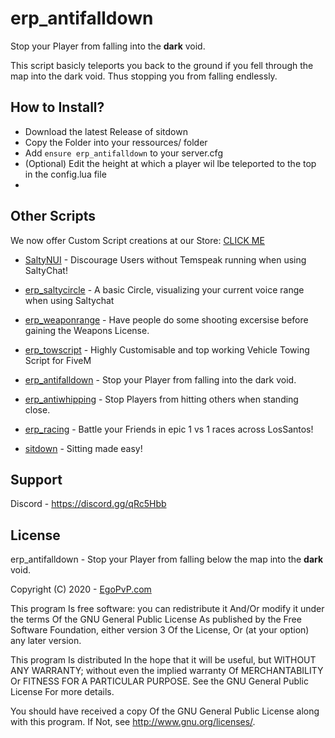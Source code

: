 # erp_antifalldown
Stop your Player from falling into the **dark** void.

This script basicly teleports you back to the ground if you fell through the map into the dark void. Thus stopping you from falling endlessly.

## How to Install?
- Download the latest Release of sitdown
- Copy the Folder into your ressources/ folder
- Add `ensure erp_antifalldown` to your server.cfg
- (Optional) Edit the height at which a player wil lbe teleported to the top in the config.lua file
- 
## Other Scripts
We now offer Custom Script creations at our Store: [CLICK ME](https://shop.egorp.net/category/custom-development)

- [SaltyNUI](https://shop.egorp.net/package/4668315) - Discourage Users without Temspeak running when using SaltyChat!
- [erp_saltycircle](https://shop.egorp.net/package/4668429) - A basic Circle, visualizing your current voice range when using Saltychat

- [erp_weaponrange](https://shop.egorp.net/package/5167273) - Have people do some shooting excersise before gaining the Weapons License.
- [erp_towscript](https://shop.egorp.net/package/4668418) - Highly Customisable and top working Vehicle Towing Script for FiveM

- [erp_antifalldown](https://github.com/EgoPvP/erp_antifalldown) - Stop your Player from falling into the dark void.
- [erp_antiwhipping](https://github.com/EgoPvP/erp_antiwhipping) - Stop Players from hitting others when standing close.

- [erp_racing](https://shop.egorp.net/package/4666867) - Battle your Friends in epic 1 vs 1 races across LosSantos!

- [sitdown](https://shop.egorp.net/package/4668426) - Sitting made easy!

## Support

Discord - https://discord.gg/qRc5Hbb

## License

erp_antifalldown - Stop your Player from falling below the map into the **dark** void.

Copyright (C) 2020 - [EgoPvP.com](https://egopvp.com)

This program Is free software: you can redistribute it And/Or modify it under the terms Of the GNU General Public License As published by the Free Software Foundation, either version 3 Of the License, Or (at your option) any later version.

This program Is distributed In the hope that it will be useful, but WITHOUT ANY WARRANTY; without even the implied warranty Of MERCHANTABILITY Or FITNESS FOR A PARTICULAR PURPOSE. See the GNU General Public License For more details.

You should have received a copy Of the GNU General Public License along with this program. If Not, see http://www.gnu.org/licenses/.
